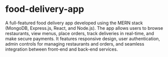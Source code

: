 # food-delivery-app
A full-featured food delivery app developed using the MERN stack (MongoDB, Express.js, React, and Node.js). The app allows users to browse restaurants, view menus, place orders, track deliveries in real-time, and make secure payments. It features responsive design, user authentication, admin controls for managing restaurants and orders, and seamless integration between front-end and back-end services.
